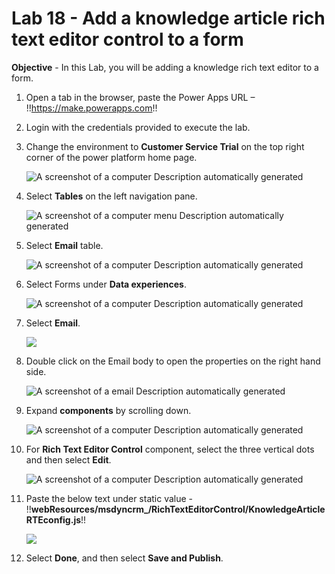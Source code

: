 # Lab 18 - Add a knowledge article rich text editor control to a form

**Objective** - In this Lab, you will be adding a knowledge rich text editor to a form.

1.  Open a tab in the browser, paste the Power Apps URL –
    !!https://make.powerapps.com!!

2.  Login with the credentials provided to execute the lab.

3.  Change the environment to **Customer Service Trial** on the top
    right corner of the power platform home page.

    ![A screenshot of a computer Description automatically
generated](./media/media20/image1.png)

4.  Select **Tables** on the left navigation pane.

    ![A screenshot of a computer menu Description automatically
generated](./media/media20/image2.png)

5.  Select **Email** table.

    ![A screenshot of a computer Description automatically
generated](./media/media20/image3.png)

6.  Select Forms under **Data experiences**.

    ![A screenshot of a computer Description automatically
generated](./media/media20/image4.png)

7.  Select **Email**.

    ![](./media/media20/image5.png)

8.  Double click on the Email body to open the properties on the right
    hand side.

    ![A screenshot of a email Description automatically
generated](./media/media20/image6.png)

9.  Expand **components** by scrolling down.

    ![A screenshot of a computer Description automatically generated](./media/media20/image7.png)

10. For **Rich Text Editor Control** component, select the three
    vertical dots and then select **Edit**.

    ![A screenshot of a computer Description automatically
generated](./media/media20/image8.png)

11. Paste the below text under static value -
    !!**webResources/msdyncrm\_/RichTextEditorControl/KnowledgeArticleRTEconfig.js**!!

    ![](./media/media20/image9.png)

12. Select **Done**, and then select **Save and Publish**.
